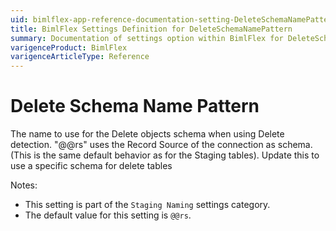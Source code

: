 ```yaml
---
uid: bimlflex-app-reference-documentation-setting-DeleteSchemaNamePattern
title: BimlFlex Settings Definition for DeleteSchemaNamePattern
summary: Documentation of settings option within BimlFlex for DeleteSchemaNamePattern
varigenceProduct: BimlFlex
varigenceArticleType: Reference
---
```


# Delete Schema Name Pattern

The name to use for the Delete objects schema when using Delete detection. "@@rs" uses the Record Source of the connection as schema. (This is the same default behavior as for the Staging tables). Update this to use a specific schema for delete tables

Notes:
* This setting is part of the `Staging Naming` settings category.
* The default value for this setting is `@@rs`.